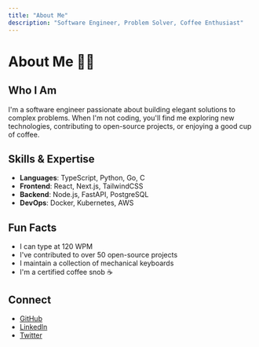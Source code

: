 ```yaml
---
title: "About Me"
description: "Software Engineer, Problem Solver, Coffee Enthusiast"
---
```


# About Me 👨‍💻

## Who I Am
I'm a software engineer passionate about building elegant solutions to complex problems. When I'm not coding, you'll find me exploring new technologies, contributing to open-source projects, or enjoying a good cup of coffee.

## Skills & Expertise
- **Languages**: TypeScript, Python, Go, C
- **Frontend**: React, Next.js, TailwindCSS
- **Backend**: Node.js, FastAPI, PostgreSQL
- **DevOps**: Docker, Kubernetes, AWS

## Fun Facts
- I can type at 120 WPM
- I've contributed to over 50 open-source projects
- I maintain a collection of mechanical keyboards
- I'm a certified coffee snob ☕

## Connect
- [GitHub](https://github.com/sirbor/quartz)
- [LinkedIn](https://linkedin.com/in/dominicbor)
- [Twitter](https://twitter.com/kd_bor)
